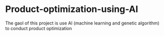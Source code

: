# Product-optimization-using-AI
The gaol of this project is use AI (machine learning and genetic algorithm) to conduct product optimization
